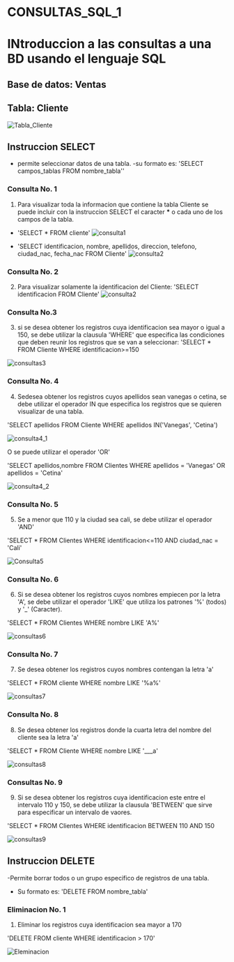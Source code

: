 # CONSULTAS_SQL_1
# INtroduccion a las consultas a una BD usando el lenguaje SQL 

## Base de datos: Ventas 
## Tabla: Cliente 

![Tabla_Cliente](./img/Tabla.Cliente.png)

## Instruccion SELECT
- permite seleccionar datos de una tabla.
-su formato es: 'SELECT campos_tablas FROM nombre_tabla''

### Consulta No. 1
1. Para visualizar toda la informacion que contiene la tabla Cliente se puede incluir con la instruccion SELECT el caracter **\*** o cada uno de los campos de la tabla.

- 'SELECT * FROM cliente'
![consulta1](./img/consulta_1_.png "consulta 1 - 1")

- 'SELECT identificacion, nombre, apellidos, direccion, telefono, ciudad_nac, fecha_nac FROM Cliente'
![consulta2](./img/consulta1_2.png "Consulta 1 - 2")

### Consulta No. 2

2. Para visualizar solamente la identificacion del Cliente: 'SELECT identificacion FROM Cliente'
![consulta2](./img/3.png)

### Consulta No.3

3. si se desea obtener los registros cuya identificacion sea mayor o igual a 150, se debe utilizar la clausula 'WHERE' que especifica las condiciones que deben reunir los registros que se van a seleccionar: 'SELECT * FROM Cliente WHERE identificacion>=150

![consultas3](./img/consulta3.png)

### Consulta No. 4 

4. Sedesea obtener los registros cuyos apellidos sean vanegas o cetina, se debe utilizar el operador IN que especifica los registros que se quieren visualizar de una tabla.

'SELECT apellidos FROM Cliente WHERE apellidos IN('Vanegas', 'Cetina')

![consulta4_1](./img/4%20(1).png)

O se puede utilizar el operador 'OR'

'SELECT apellidos,nombre FROM Clientes WHERE apellidos = 'Vanegas' OR apellidos = 'Cetina'

![consulta4_2](./img/consulta4_2.png)

### Consulta No. 5

5. Se a menor que 110 y la ciudad sea cali, se debe utilizar el operador 'AND' 

'SELECT * FROM Clientes WHERE identificacion<=110 AND ciudad_nac = 'Cali'

![Consulta5](./img/Consulta5.png)

### Consulta No. 6 

6. Si se desea obtener los registros cuyos nombres empiecen por la letra 'A', se debe utilizar el operador 'LIKE' que utiliza los patrones '%' (todos) y '_' (Caracter).

'SELECT * FROM Clientes WHERE nombre LIKE 'A%'

![consultas6](./img/6%20(1).png)

### Consulta No. 7

7. Se desea obtener los registros cuyos nombres contengan la letra 'a'

'SELECT * FROM cliente WHERE nombre LIKE '%a%'

![consultas7](./img/7%20(1).png)

### Consulta No. 8

8. Se desea obtener los registros donde la cuarta letra del nombre del cliente sea la letra 'a' 

'SELECT * FROM Cliente WHERE nombre LIKE '___a'

![consultas8](./img/8%20(1).png)

### Consultas No. 9 

9. Si se desea obtener los registros cuya identificacion este entre el intervalo 110 y 150, se debe utilizar la clausula 'BETWEEN' que sirve para especificar un intervalo de vaores.

'SELECT * FROM Clientes WHERE identificacion BETWEEN 110 AND 150

![consultas9](./img/9%20(1).png)

## Instruccion DELETE
-Permite borrar todos o un grupo especifico de registros de una tabla.
- Su formato es: 'DELETE FROM nombre_tabla'

### Eliminacion No. 1

1. Eliminar los registros cuya identificacion sea mayor a 170

'DELETE FROM cliente WHERE identificacion > 170'

![Eleminacion](./Delete.png)
